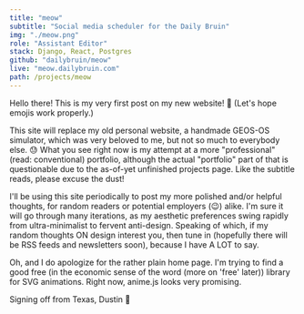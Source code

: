 ```yaml
---
title: "meow"
subtitle: "Social media scheduler for the Daily Bruin"
img: "./meow.png"
role: "Assistant Editor"
stack: Django, React, Postgres
github: "dailybruin/meow"
live: "meow.dailybruin.com"
path: /projects/meow
---
```


Hello there! This is my very first post on my new website! 🎉 (Let's hope emojis work properly.)

This site will replace my old personal website, a handmade GEOS-OS simulator, which was very beloved to me, but not so much to everybody else. 😓 What you see right now is my attempt at a more "professional" (read: conventional) portfolio, although the actual "portfolio" part of that is questionable due to the as-of-yet unfinished projects page. Like the subtitle reads, please excuse the dust!

I'll be using this site periodically to post my more polished and/or helpful thoughts, for random readers or potential employers (😉) alike. I'm sure it will go through many iterations, as my aesthetic preferences swing rapidly from ultra-minimalist to fervent anti-design. Speaking of which, if my random thoughts ON design interest you, then tune in (hopefully there will be RSS feeds and newsletters soon), because I have A LOT to say.

Oh, and I do apologize for the rather plain home page. I'm trying to find a good free (in the economic sense of the word (more on 'free' later)) library for SVG animations. Right now, anime.js looks very promising.

Signing off from Texas,
Dustin 🤠
